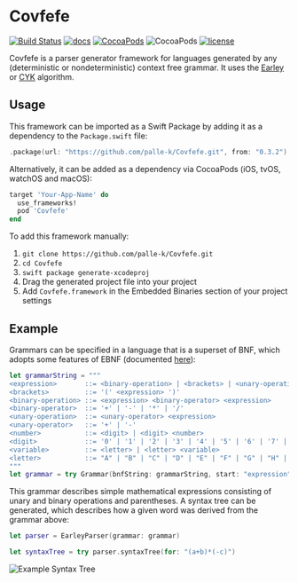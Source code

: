# Covfefe

[![Build Status](https://travis-ci.org/palle-k/Covfefe.svg?branch=master)](https://travis-ci.org/palle-k/Covfefe)
[![docs](https://cdn.rawgit.com/palle-k/Covfefe/66add420af3ce1801629d72ef0eedb9a30af584b/docs/badge.svg)](https://palle-k.github.io/Covfefe/)
[![CocoaPods](https://img.shields.io/cocoapods/v/Covfefe.svg)](https://cocoapods.org/pods/Covfefe)
![CocoaPods](https://img.shields.io/cocoapods/p/Covfefe.svg)
[![license](https://img.shields.io/github/license/palle-k/Covfefe.svg)](https://github.com/palle-k/Covfefe/blob/master/License)

Covfefe is a parser generator framework for languages generated by any (deterministic or nondeterministic) context free grammar.
It uses the [Earley](https://en.wikipedia.org/wiki/Earley_parser) or [CYK](https://en.wikipedia.org/wiki/CYK_algorithm) algorithm.

## Usage

This framework can be imported as a Swift Package by adding it as a dependency to the `Package.swift` file:
```swift
.package(url: "https://github.com/palle-k/Covfefe.git", from: "0.3.2")
```

Alternatively, it can be added as a dependency via CocoaPods (iOS, tvOS, watchOS and macOS):
```ruby
target 'Your-App-Name' do
  use_frameworks!
  pod 'Covfefe'
end
```

To add this framework manually:

1. `git clone https://github.com/palle-k/Covfefe.git`
2. `cd Covfefe`
3. `swift package generate-xcodeproj`
4. Drag the generated project file into your project
5. Add `Covfefe.framework` in the Embedded Binaries section of your project settings

## Example

Grammars can be specified in a language that is a superset of BNF, which adopts some features of EBNF (documented [here](/BNF.md)):

```swift
let grammarString = """
<expression>       ::= <binary-operation> | <brackets> | <unary-operation> | <number> | <variable>
<brackets>         ::= '(' <expression> ')'
<binary-operation> ::= <expression> <binary-operator> <expression>
<binary-operator>  ::= '+' | '-' | '*' | '/'
<unary-operation>  ::= <unary-operator> <expression>
<unary-operator>   ::= '+' | '-'
<number>           ::= <digit> | <digit> <number>
<digit>            ::= '0' | '1' | '2' | '3' | '4' | '5' | '6' | '7' | '8' | '9'
<variable>         ::= <letter> | <letter> <variable>
<letter>           ::= "A" | "B" | "C" | "D" | "E" | "F" | "G" | "H" | "I" | "J" | "K" | "L" | "M" | "N" | "O" | "P" | "Q" | "R" | "S" | "T" | "U" | "V" | "W" | "X" | "Y" | "Z" | "a" | "b" | "c" | "d" | "e" | "f" | "g" | "h" | "i" | "j" | "k" | "l" | "m" | "n" | "o" | "p" | "q" | "r" | "s" | "t" | "u" | "v" | "w" | "x" | "y" | "z"
"""
let grammar = try Grammar(bnfString: grammarString, start: "expression")
```

This grammar describes simple mathematical expressions consisting of unary and binary operations and parentheses.
A syntax tree can be generated, which describes how a given word was derived from the grammar above:

 ```swift
let parser = EarleyParser(grammar: grammar)
 
let syntaxTree = try parser.syntaxTree(for: "(a+b)*(-c)")
 ```

![Example Syntax Tree](https://raw.githubusercontent.com/palle-k/Covfefe/master/example-syntax-tree.png)

